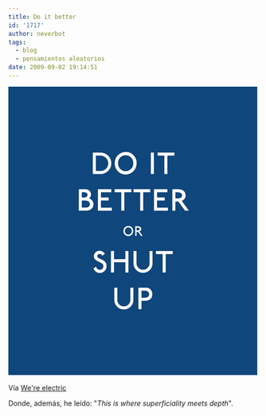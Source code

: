 ```yaml
---
title: Do it better
id: '1717'
author: neverbot
tags:
  - blog
  - pensamientos aleatorios
date: 2009-09-02 19:14:51
---
```


[![](./do-it-better/tumblr_kotobnq56o1qztxpko1_500.jpg)](http://pineappleupsidedown.tumblr.com/post/169594170/carmelco-via-cherrylolita)

Vía [We're electric](http://pineappleupsidedown.tumblr.com/post/169594170/carmelco-via-cherrylolita)

Donde, además, he leído: "_This is where superficiality meets depth_".